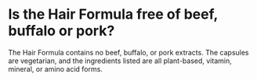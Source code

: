 # Is the Hair Formula free of beef, buffalo or pork?

The Hair Formula contains no beef, buffalo, or pork extracts. The capsules are vegetarian, and the ingredients listed are all plant-based, vitamin, mineral, or amino acid forms.
